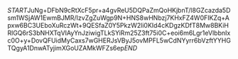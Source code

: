 $START$JuNg+DFbN9cRtXcF5pr+a4gvReU5DQPaZmQoHKjbnT/l8GZcazda5Dsm1WSjAW1EwmBJMR/IzvZgZuWgp9N+HNS8wHNbzj7KHxFZ4W0FIKZq+Apxw6BC3UEboXuRczWt+9QESfaZ0Y5PkzW2li0KId4cKDgzKDfT8Mw8BKiHRlGQ6rS3bNHXTqVIAyYnJziwigTLkSYiRm25Z3ft75i0C+eoi6m6Lgr1eVlbbnIxc0O+y+DovQFUidMyCaxs7wGHERJsVByJ5ovMPFL5wCdNYyrr6bVzftYYHGTQgyA1DnwATyjimXGoUZAMkWFZs6ep$END$